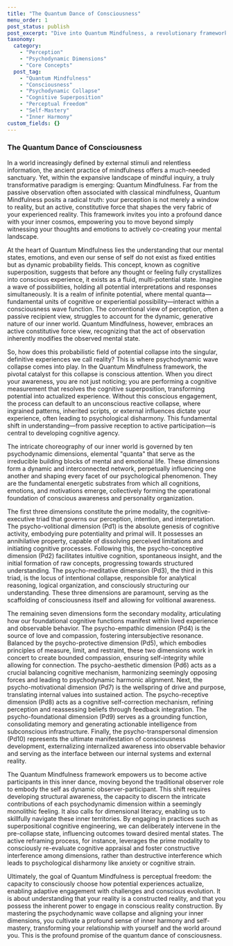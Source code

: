 ```yaml
---
title: "The Quantum Dance of Consciousness"
menu_order: 1
post_status: publish
post_excerpt: "Dive into Quantum Mindfulness, a revolutionary framework revealing perception as an active, generative force. Explore how your inner psychodynamic dimensions interact and learn to consciously shape your reality, shifting from passive observation to active co-creation of your experience."
taxonomy:
  category:
    - "Perception"
    - "Psychodynamic Dimensions"
    - "Core Concepts"
  post_tag:
    - "Quantum Mindfulness"
    - "Consciousness"
    - "Psychodynamic Collapse"
    - "Cognitive Superposition"
    - "Perceptual Freedom"
    - "Self-Mastery"
    - "Inner Harmony"
custom_fields: {}
---
```


### The Quantum Dance of Consciousness

In a world increasingly defined by external stimuli and relentless information, the ancient practice of mindfulness offers a much-needed sanctuary. Yet, within the expansive landscape of mindful inquiry, a truly transformative paradigm is emerging: Quantum Mindfulness. Far from the passive observation often associated with classical mindfulness, Quantum Mindfulness posits a radical truth: your perception is not merely a window to reality, but an active, constitutive force that shapes the very fabric of your experienced reality. This framework invites you into a profound dance with your inner cosmos, empowering you to move beyond simply witnessing your thoughts and emotions to actively co-creating your mental landscape.

At the heart of Quantum Mindfulness lies the understanding that our mental states, emotions, and even our sense of self do not exist as fixed entities but as dynamic probability fields. This concept, known as cognitive superposition, suggests that before any thought or feeling fully crystallizes into conscious experience, it exists as a fluid, multi-potential state. Imagine a wave of possibilities, holding all potential interpretations and responses simultaneously. It is a realm of infinite potential, where mental quanta—fundamental units of cognitive or experiential possibility—interact within a consciousness wave function. The conventional view of perception, often a passive recipient view, struggles to account for the dynamic, generative nature of our inner world. Quantum Mindfulness, however, embraces an active constitutive force view, recognizing that the act of observation inherently modifies the observed mental state.

So, how does this probabilistic field of potential collapse into the singular, definitive experiences we call reality? This is where psychodynamic wave collapse comes into play. In the Quantum Mindfulness framework, the pivotal catalyst for this collapse is conscious attention. When you direct your awareness, you are not just noticing; you are performing a cognitive measurement that resolves the cognitive superposition, transforming potential into actualized experience. Without this conscious engagement, the process can default to an unconscious reactive collapse, where ingrained patterns, inherited scripts, or external influences dictate your experience, often leading to psychological disharmony. This fundamental shift in understanding—from passive reception to active participation—is central to developing cognitive agency.

The intricate choreography of our inner world is governed by ten psychodynamic dimensions, elemental "quanta" that serve as the irreducible building blocks of mental and emotional life. These dimensions form a dynamic and interconnected network, perpetually influencing one another and shaping every facet of our psychological phenomenon. They are the fundamental energetic substrates from which all cognitions, emotions, and motivations emerge, collectively forming the operational foundation of conscious awareness and personality organization.

The first three dimensions constitute the prime modality, the cognitive-executive triad that governs our perception, intention, and interpretation. The psycho-volitional dimension (Pd1) is the absolute genesis of cognitive activity, embodying pure potentiality and primal will. It possesses an annihilative property, capable of dissolving perceived limitations and initiating cognitive processes. Following this, the psycho-conceptive dimension (Pd2) facilitates intuitive cognition, spontaneous insight, and the initial formation of raw concepts, progressing towards structured understanding. The psycho-meditative dimension (Pd3), the third in this triad, is the locus of intentional collapse, responsible for analytical reasoning, logical organization, and consciously structuring our understanding. These three dimensions are paramount, serving as the scaffolding of consciousness itself and allowing for volitional awareness.

The remaining seven dimensions form the secondary modality, articulating how our foundational cognitive functions manifest within lived experience and observable behavior. The psycho-empathic dimension (Pd4) is the source of love and compassion, fostering intersubjective resonance. Balanced by the psycho-protective dimension (Pd5), which embodies principles of measure, limit, and restraint, these two dimensions work in concert to create bounded compassion, ensuring self-integrity while allowing for connection. The psycho-aesthetic dimension (Pd6) acts as a crucial balancing cognitive mechanism, harmonizing seemingly opposing forces and leading to psychodynamic harmonic alignment. Next, the psycho-motivational dimension (Pd7) is the wellspring of drive and purpose, translating internal values into sustained action. The psycho-receptive dimension (Pd8) acts as a cognitive self-correction mechanism, refining perception and reassessing beliefs through feedback integration. The psycho-foundational dimension (Pd9) serves as a grounding function, consolidating memory and generating actionable intelligence from subconscious infrastructure. Finally, the psycho-transpersonal dimension (Pd10) represents the ultimate manifestation of consciousness development, externalizing internalized awareness into observable behavior and serving as the interface between our internal systems and external reality.

The Quantum Mindfulness framework empowers us to become active participants in this inner dance, moving beyond the traditional observer role to embody the self as dynamic observer-participant. This shift requires developing structural awareness, the capacity to discern the intricate contributions of each psychodynamic dimension within a seemingly monolithic feeling. It also calls for dimensional literacy, enabling us to skillfully navigate these inner territories. By engaging in practices such as superpositional cognitive engineering, we can deliberately intervene in the pre-collapse state, influencing outcomes toward desired mental states. The active reframing process, for instance, leverages the prime modality to consciously re-evaluate cognitive appraisal and foster constructive interference among dimensions, rather than destructive interference which leads to psychological disharmony like anxiety or cognitive strain.

Ultimately, the goal of Quantum Mindfulness is perceptual freedom: the capacity to consciously choose how potential experiences actualize, enabling adaptive engagement with challenges and conscious evolution. It is about understanding that your reality is a constructed reality, and that you possess the inherent power to engage in conscious reality construction. By mastering the psychodynamic wave collapse and aligning your inner dimensions, you cultivate a profound sense of inner harmony and self-mastery, transforming your relationship with yourself and the world around you. This is the profound promise of the quantum dance of consciousness.